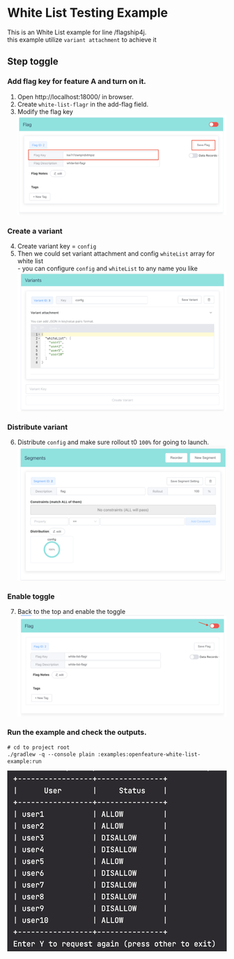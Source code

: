 # White List Testing Example 

This is an White List example for line /flagship4j.
<br> this example utilize `variant attachment` to achieve it 

## Step toggle
### Add flag key for feature A and turn on it.
1. Open http://localhost:18000/ in browser.
2. Create `white-list-flagr` in the add-flag field.
3. Modify the flag key
![Create Flag](images/create-flag.png)

### Create a variant
4. Create variant key = `config`
5. Then we could set variant attachment and config `whiteList` array for white list
<br> - you can configure `config` and `whiteList` to any name you like 
![Variants](images/variant.png)

### Distribute variant
6. Distribute `config` and make sure rollout t0 `100%` for going to launch.
![Config is On](images/segments.png)

### Enable toggle
7. Back to the top and enable the toggle
![Enable toggle](images/enable-toggle.png)

### Run the example and check the outputs.

```shell
# cd to project root
./gradlew -q --console plain :examples:openfeature-white-list-example:run
```

![Output](images/output.png)

